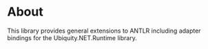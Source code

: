 # About
This library provides general extensions to ANTLR including adapter bindings
for the Ubiquity.NET.Runtime library.

